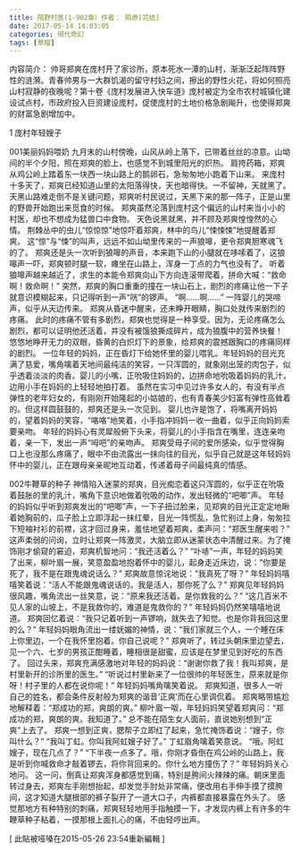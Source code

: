 ```yaml
---
title: 陌野村医(1-902章）作者： 陌原[完结]
date: 2017-05-14 14:03:05
categories: 現代奇幻
tags: [草榴]
---
```

内容简介：  帅哥郑爽在庞村开了家诊所，原本死水一潭的山村，渐渐泛起阵阵野性的涟漪。青春帅男与一大群饥渴的留守村妇之间，擦出的野性火花，将如何照亮山村寂静的夜晚呢？第十卷《庞村发展进入快车道》庞村被定为全市农村城镇化建设试点村，市政府投入巨资建设庞村，促使庞村的土地价格急剧飚升，也使得郑爽的财富急剧增加中。


1 庞村年轻嫂子


001美丽妈妈喂奶
九月末的山村傍晚，山风从岭上落下，已带着丝丝的凉意。山坳间的半个夕阳，照在郑爽的脸上，也感觉不到城里阳光的炽热。
肩挎药箱，郑爽从鸡公岭上踏着东一块西一块山路上的鹅卵石，急匆匆地小跑着下山来。
来庞村十多天了，郑爽已经知道山里的太阳落得快，天也暗得快。一不留神，天就黑了。天黑山路难走倒不是关键问题，郑爽听村民说过，天黑下来的那一阵子，正是山里的野兽开始跑出来觅食的时候。
郑爽虽然沦落到庞村这个偏远的山村来当小小的村医，却也不想成为猛兽口中食物。
天色说黑就黑，并不顾及郑爽惶惶然的心情。
荆棘丛中的虫儿“惊惊惊”地惊吓着郑爽，林中的鸟儿“悚悚悚”地提醒着郑爽。
这“惊”与“悚”的叫声，远远不如山坳里传来的一声狼嗥，更令郑爽胆寒魂飞的了。
郑爽还是头一次听到狼嗥的声音，本来跑下山的小腿就在哆嗦着了，这狼嗥声一吓，郑爽顿时腿一软，瘫坐在山路上，浑身一丁点的力气也没有了。
听着狼嗥声越来越近了，求生的本能令郑爽向山下方向连滚带爬着，拼命大喊：“救命啊！救命啊！”
突然，郑爽的胸口重重的撞在一块山石上，剧烈的疼痛让他一下子就意识模糊起来，只记得听到一声“咣”的锣声。
“啊……啊……”
一阵婴儿的哭啼声，似乎从天边传来。
郑爽从昏迷中醒来，还未睁开眼睛，胸口处就传来剧烈的疼痛。
此时的疼痛不管有多剧烈，郑爽也觉得是一种享受。因为，无论疼痛怎么剧烈，都可以证明他还活着，并没有被饿狼撕成碎片，成为狼腹中的营养快餐！
悠悠地睁开无力的双眼，昏黄的白炽灯下的景象，给郑爽的震撼跟胸口的疼痛同样的剧烈。
一位年轻的妈妈，正在昏灯下给她怀里的婴儿喂乳。年轻妈妈的目光充满了慈爱，嘴角噙着天地间最纯洁的笑容，一只浑圆的，就象刚出笼的肉包子，似乎透着淡淡的肉香。婴儿的小嘴，正吮吸住妈妈的，边拼命地吮吸着妈妈的乳汁，边用小手在妈妈的上轻轻地拍打着。
虽然在实习中见过许多女人的，有没有半点弹性的老年妇女的，有刚刚开始隆起的小姑娘的，也有青春美少妇富有弹性高耸着的。但这样圆鼓鼓的，郑爽还是头一次见到。
婴儿也许是饱了，将嘴离开妈妈的，望着妈妈的笑容，“咯咯”地笑着，小手指冲妈妈一收一曲着，似乎正向妈妈索要亲吻。
年轻的妈妈心有灵犀般俯下头来，将婴儿的小手指含在嘴里，连连亲吻着，亲一下，发出一声“呣吧”的亲吻声。
郑爽受母子间的爱所感染，似乎觉得胸口上也没那么疼痛了，眼中不由流露出一抹向往的目光，似乎自己就是这年轻妈妈怀中的婴儿，正在跟母亲亲昵地互动着，传递着母子间最纯真的情感。



002牛鞭草的种子
神情陷入迷蒙的郑爽，目光痴恋着这只浑圆的，似乎正在吮吸着鼓胀的里的乳汁，嘴角下意识地做着吮吸的动作，发出轻微的“吧唧”声。
年轻的妈妈似乎听到郑爽发出的“吧唧”声，一下子扭过脸来，见郑爽的目光正定定地瞅着她胸前的，瓜子脸上立即浮起一抹红晕，目光一阵慌乱，急忙别过上身，匆匆拉下短袖衬衫的前襟，这才回过身来，羞怯地望着郑爽，柔声问：“郑医生醒来啦？”
这声柔弱的问询，立时让郑爽一阵激灵，大脑立即从迷蒙状态中清醒过来。为了掩饰刚才偷窥的窘迫，郑爽机智地问：“我还活着么？”
“卟哧”一声，年轻的妈妈笑了出来，柳叶眉一展，笑意盈盈地抱着怀中的婴儿，起身走近床边，说：“你要是死了，我不是在跟鬼魂说话么？”
郑爽故意惊诧地说：“我真死了呀？”
年轻妈妈嘻嘻笑着说：“活人不能跟鬼魂说话的。我是活人，那你死了么？”
郑爽见年轻妈妈很风趣，嘴角流出一丝笑意，说：“原来我还活着。是你救我的么？”
“这几百米不见人家的山坡上，不是我救你的，难道是鬼救你的？”
年轻妈妈仍然笑嘻嘻地说道。
郑爽回忆着说：“我只记着听到一声锣响，就失去了知觉。也是你背我回这里的么？”
年轻妈妈眼角流出一缕妩媚的神情，说：“我们家就三个人，一个睡在床上你里边，一个在我怀里抱着。你自己说呢？”
郑爽听了，转过头朝床里边望去，见一个六、七岁的男孩正酣睡着，睡相很是甜蜜，应该是在梦里见到好吃的东西了。
回过头来，郑爽充满感激地对年轻的妈妈说：“谢谢你救了我！我叫郑爽，是村里新开的诊所里的医生。”
“听说过村里新来了一位很帅的年轻医生，原来就是你呀！村子里的人都在说你呢！”
年轻妈妈嘴角噙笑着说。
郑爽知道，很多人一听自己的姓名，都会条件反射般为郑爽的谐音‘正爽’而在心里调侃着。
郑爽略带尴尬地解释着：“郑成功的郑，爽朗的爽。”
柳叶眉一呶，年轻妈妈笑望着郑爽问：“郑成功的郑，爽朗的爽。我知道了。”
总不能在陌生女人面前，直说她别想到“正爽”上去了。
郑爽一想到正爽，腮帮子立即红了起来，急忙掩饰着说：“嫂子，你叫什么？”
“我叫丁虹。你叫我阿虹嫂子好了。”
丁虹眉角噙着笑意说。
“哦。阿虹嫂子，现在几点了？”
“下半夜一点多了。哦，你刚才昏倒在鸡公岭的山路上，我是听到你喊救命才敲着锣去，将你背回来的。你什么地方撞伤了？”
年轻妈妈关心地问。
这一问，倒真让郑爽浑身都感觉到痛，特别是胯间火辣辣的痛。朝床里面转过身去，郑爽左手刚想抬起，却发觉手肘处非常痛，便改用右手伸手摸了摸胯间，这才知道大腿根部的裤子裂开了一道大口子，内裤都直接暴露在外头了。
感觉那地方有种特别的刺痛，郑爽轻轻地用手指触摸一下，才发现内裤上有许多的牛鞭草种子粘着，一摸那根上面扎心的痛，不由轻哼出声。


[ 此貼被哑嗓在2015-05-26 23:54重新編輯 ]
